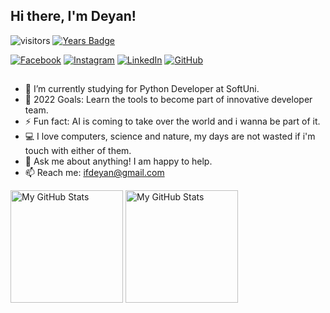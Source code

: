 ## Hi there, I'm Deyan!

![visitors](https://visitor-badge.glitch.me/badge?page_id=didarata)
[![Years Badge](https://badges.pufler.dev/years/didarata)](https://badges.pufler.dev)

[![Facebook](https://img.shields.io/badge/-Facebook-00B2FF?style=flat-square&logo=Facebook&logoColor=white)](https://www.facebook.com/chukolna/)
[![Instagram](https://img.shields.io/badge/-Instagram-e4405f?style=flat-square&logo=Instagram&logoColor=white)](https://www.instagram.com/deyanphotos/) 
[![LinkedIn](https://img.shields.io/badge/-LinkedIn-0e76a8?style=flat-square&logo=Linkedin&logoColor=white)](https://www.linkedin.com/in/deyan-georgiev-478a1b22b/) 
[![GitHub](https://img.shields.io/badge/-Github-000000?style=flat-square&logo=Github&logoColor=white)](https://github.com/didarata)

##

- 🌱 I’m currently studying for Python Developer at SoftUni.
- 🥅 2022 Goals: Learn the tools to become part of innovative developer team.
- ⚡ Fun fact: AI is coming to take over the world and i wanna be part of it.
- 💻 I love computers, science and nature, my days are not wasted if i'm touch with either of them.
- 💬 Ask me about anything! I am happy to help.
- 📫 Reach me: ifdeyan@gmail.com

<p>
  <!-- <summary>:zap: GitHub Stats</summary> -->
  <img height="180em" alt="My GitHub Stats" src="https://github-readme-stats.vercel.app/api?username=didarata&show_icons=true&bg_color=00000000&hide_border=true&text_color=3498db&&count_private=true&include_all_commits=true" />

  <img height="180em" alt="My GitHub Stats" src="https://github-readme-stats.vercel.app/api/top-langs/?username=didarata&langs_count=8&layout=compact&hide_border=true&bg_color=00000000&text_color=3498db&&count_private=true&include_all_commits=true" />
</p>

